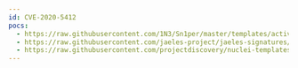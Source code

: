 ```yaml
---
id: CVE-2020-5412
pocs:
  - https://raw.githubusercontent.com/1N3/Sn1per/master/templates/active/CVE-2020-5412_-_Full-read_SSRF_in_Spring_Cloud_Netflix.sh
  - https://raw.githubusercontent.com/jaeles-project/jaeles-signatures/master/cves/spring-cloud-ssrf-cve-2020-5412.yaml
  - https://raw.githubusercontent.com/projectdiscovery/nuclei-templates/master/cves/CVE-2020-5412.yaml
---
```

